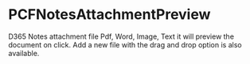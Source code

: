 # PCFNotesAttachmentPreview
D365 Notes attachment file Pdf, Word, Image, Text it will preview the document on click. Add a new file with the drag and drop option is also available.
